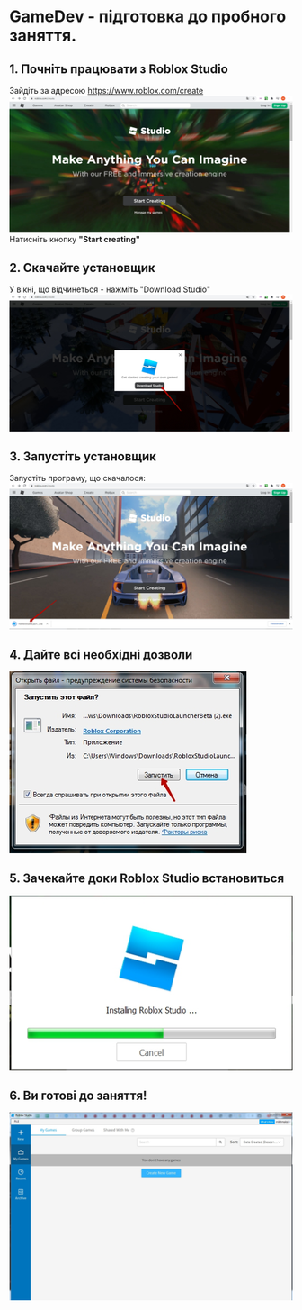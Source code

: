 # GameDev - підготовка до пробного заняття.
## 1. Почніть працювати з Roblox Studio
Зайдіть за адресою <a href = "https://www.roblox.com/create" target = "_blank">https://www.roblox.com/create</a>  
<a href = "https://www.roblox.com/create" target = "_blank"><img src = './img/2.jpg'></a>  
Натисніть кнопку **"Start creating"**

## 2. Скачайте установщик
У вікні, що відчинеться - нажміть "Download Studio"  
<img src = './img/4.jpg'>

## 3. Запустіть установщик
Запустіть програму, що скачалося:   
<img src = './img/5.jpg'>

## 4. Дайте всі необхідні дозволи
<img src = './img/6.jpg'>

## 5. Зачекайте доки Roblox Studio встановиться
<img src = './img/7.jpg'>

## 6. Ви готові до заняття!
<img src = './img/8.jpg'>
